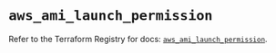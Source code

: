 # `aws_ami_launch_permission`

Refer to the Terraform Registry for docs: [`aws_ami_launch_permission`](https://registry.terraform.io/providers/hashicorp/aws/5.61.0/docs/resources/ami_launch_permission).
